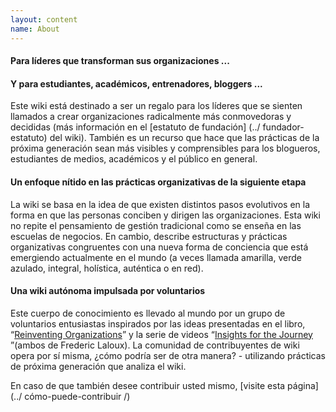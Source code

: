 ```yaml
---
layout: content
name: About
---
```

#### Para líderes que transforman sus organizaciones ...

#### Y para estudiantes, académicos, entrenadores, bloggers ...

Este wiki está destinado a ser un regalo para los líderes que se sienten llamados a crear organizaciones radicalmente más conmovedoras y decididas (más información en el \[estatuto de fundación] (../ fundador-estatuto) del wiki). También es un recurso que hace que las prácticas de la próxima generación sean más visibles y comprensibles para los blogueros, estudiantes de medios, académicos y el público en general.

#### Un enfoque nítido en las prácticas organizativas de la siguiente etapa

La wiki se basa en la idea de que existen distintos pasos evolutivos en la forma en que las personas conciben y dirigen las organizaciones. Esta wiki no repite el pensamiento de gestión tradicional como se enseña en las escuelas de negocios. En cambio, describe estructuras y prácticas organizativas congruentes con una nueva forma de conciencia que está emergiendo actualmente en el mundo (a veces llamada amarilla, verde azulado, integral, holística, auténtica o en red).

#### Una wiki autónoma impulsada por voluntarios

Este cuerpo de conocimiento es llevado al mundo por un grupo de voluntarios entusiastas inspirados por las ideas presentadas en el libro, “[Reinventing Organizations](https://www.reinventingorganizations.com/)” y la serie de videos “[Insights for the Journey](https://thejourney.reinventingorganizations.com/index.html) ”(ambos de Frederic Laloux). La comunidad de contribuyentes de wiki opera por sí misma, ¿cómo podría ser de otra manera? - utilizando prácticas de próxima generación que analiza el wiki.

En caso de que también desee contribuir usted mismo, \[visite esta página] (../ cómo-puede-contribuir /)